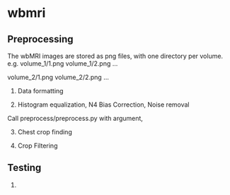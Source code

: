 # wbmri

## Preprocessing
The wbMRI images are stored as png files, with one directory per volume.
e.g. 
volume_1/1.png
volume_1/2.png
...

volume_2/1.png
volume_2/2.png
...





1. Data formatting 
 
2. Histogram equalization, N4 Bias Correction, Noise removal

Call preprocess/preprocess.py with argument,



3. Chest crop finding

4. Crop Filtering



## Testing
1. 
